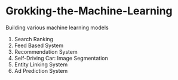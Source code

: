 # Grokking-the-Machine-Learning
Building various machine learning models
1. Search Ranking
2. Feed Based System
3. Recommendation System
4. Self-Driving Car: Image Segmentation
5. Entity Linking System
6. Ad Prediction System
